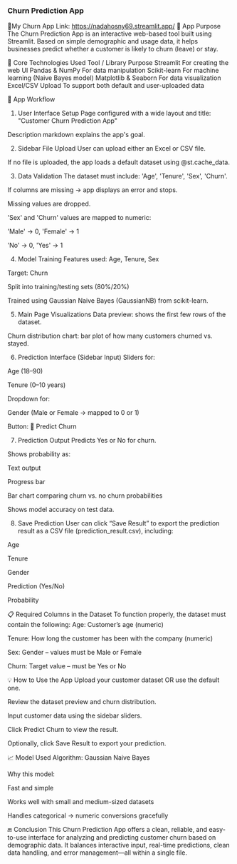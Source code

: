 ### Churn Prediction App
🔗My Churn App Link: https://nadahosny69.streamlit.app/
🧠 App Purpose
The Churn Prediction App is an interactive web-based tool built using Streamlit. Based on simple demographic and usage data, it helps businesses predict whether a customer is likely to churn (leave) or stay.

🧩 Core Technologies Used
Tool / Library
Purpose
Streamlit
For creating the web UI
Pandas & NumPy
For data manipulation
Scikit-learn
For machine learning (Naive Bayes model)
Matplotlib & Seaborn
For data visualization
Excel/CSV Upload
To support both default and user-uploaded data


🚀 App Workflow
1. User Interface Setup
Page configured with a wide layout and title: "Customer Churn Prediction App"


Description markdown explains the app's goal.


2. Sidebar File Upload
User can upload either an Excel or CSV file.


If no file is uploaded, the app loads a default dataset using @st.cache_data.


3. Data Validation
The dataset must include: 'Age', 'Tenure', 'Sex', 'Churn'.


If columns are missing → app displays an error and stops.


Missing values are dropped.


'Sex' and 'Churn' values are mapped to numeric:


'Male' → 0, 'Female' → 1


'No' → 0, 'Yes' → 1


4. Model Training
Features used: Age, Tenure, Sex


Target: Churn


Split into training/testing sets (80%/20%)


Trained using Gaussian Naive Bayes (GaussianNB) from scikit-learn.


5. Main Page Visualizations
Data preview: shows the first few rows of the dataset.


Churn distribution chart: bar plot of how many customers churned vs. stayed.


6. Prediction Interface (Sidebar Input)
Sliders for:


Age (18–90)


Tenure (0–10 years)


Dropdown for:


Gender (Male or Female → mapped to 0 or 1)


Button: 🔮 Predict Churn


7. Prediction Output
Predicts Yes or No for churn.


Shows probability as:


Text output


Progress bar


Bar chart comparing churn vs. no churn probabilities


Shows model accuracy on test data.


8. Save Prediction
User can click “Save Result” to export the prediction result as a CSV file (prediction_result.csv), including:


Age


Tenure


Gender


Prediction (Yes/No)


Probability




📋 Required Columns in the Dataset
To function properly, the dataset must contain the following:
Age: Customer’s age (numeric)


Tenure: How long the customer has been with the company (numeric)


Sex: Gender – values must be Male or Female


Churn: Target value – must be Yes or No



💡 How to Use the App
Upload your customer dataset OR use the default one.


Review the dataset preview and churn distribution.


Input customer data using the sidebar sliders.


Click Predict Churn to view the result.


Optionally, click Save Result to export your prediction.



📈 Model Used
Algorithm: Gaussian Naive Bayes


Why this model:


Fast and simple


Works well with small and medium-sized datasets


Handles categorical → numeric conversions gracefully



🔚 Conclusion
This Churn Prediction App offers a clean, reliable, and easy-to-use interface for analyzing and predicting customer churn based on demographic data. It balances interactive input, real-time predictions, clean data handling, and error management—all within a single file.

